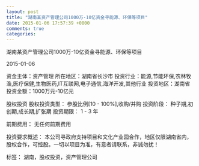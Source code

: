 ```yaml
---
layout: post
title: "湖南某资产管理公司1000万-10亿资金寻能源、环保等项目"
date: 2015-01-06 17:57:39 +0800
comments: true
categories: 
---
```

湖南某资产管理公司1000万-10亿资金寻能源、环保等项目



2015-01-06

资金主体：资产管理
所在地区：湖南省长沙市
投资行业：能源,节能环保,农林牧渔,医疗保健,生物医药,IT互联网,电子通信,海洋开发,其他行业
投资地区：湖南省
投资金额：1000万元-10亿元

股权投资
股权投资类型：
                            参股比例[10 - 100%],收购/并购 
                                                                                投资阶段：
                            种子期,初创期,成长期,扩张期 
                                                                                                                                        投资期限：
                            1 - 3 年

前期费用：
无任何前期费用

投资要求概述：
本公司寻政府支持项目和文化产业园合作，地区仅限湖南省内，股权合作，可控股。一切以项目为准，有意者请联系，非诚勿扰！

标签：
湖南，股权投资，资产管理公司

